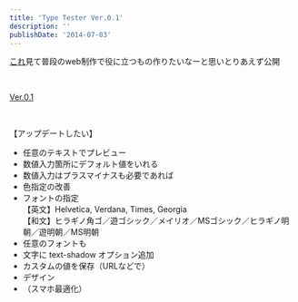 ```yaml
---
title: 'Type Tester Ver.0.1'
description: ''
publishDate: '2014-07-03'
---
```


<p><a href="http://wakufactory.jp/densho/html5/lh/">これ</a>見て普段のweb制作で役に立つもの作りたいなーと思いとりあえず公開</p>
<p>&nbsp;</p>
<p><a href="https://archive.yuheijotaki.com/demo/type_tester/0.1/">Ver.0.1</a></p>
<p>&nbsp;</p>
<p>【アップデートしたい】</p>
<ul>
<li>任意のテキストでプレビュー</li>
<li>数値入力箇所にデフォルト値をいれる</li>
<li>数値入力はプラスマイナスも必要であれば</li>
<li>色指定の改善</li>
<li>フォントの指定<br>【英文】Helvetica, Verdana, Times, Georgia<br>【和文】ヒラギノ角ゴ／遊ゴシック／メイリオ／MSゴシック／ヒラギノ明朝／遊明朝／MS明朝</li>

<li>任意のフォントも</li>
<li>文字に text-shadow オプション追加</li>
<li>カスタムの値を保存（URLなどで）</li>
<li>デザイン</li>
<li>（スマホ最適化）</li>
</ul>
